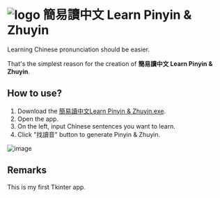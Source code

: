 # ![logo](https://user-images.githubusercontent.com/21699933/173756879-93a1d29d-ba77-426f-a06b-c49ec0badb55.gif) 簡易讀中文 Learn Pinyin & Zhuyin

Learning Chinese pronunciation should be easier. 

That's the simplest reason for the creation of **簡易讀中文 Learn Pinyin & Zhuyin**.

## How to use?
1. Download the [簡易讀中文Learn Pinyin & Zhuyin.exe](https://github.com/dennis-leeyinghui/-Learn-Pinyin-Zhuyin/raw/main/%E7%B0%A1%E6%98%93%E8%AE%80%E4%B8%AD%E6%96%87Learn%20Pinyin%20%26%20Zhuyin.exe).
2. Open the app.
3. On the left, input Chinese sentences you want to learn.
4. Click "找讀音" button to generate Pinyin & Zhuyin.

![image](https://user-images.githubusercontent.com/21699933/173756684-ccd3d5d7-ddcc-4192-a37f-a98afb94c2ee.png)

## Remarks
This is my first Tkinter app.

